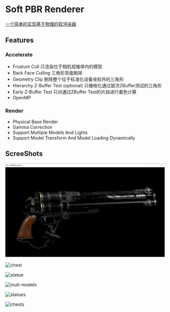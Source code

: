 # Soft PBR Renderer

[一个简单的实现基于物理的软渲染器](https://github.com/wyzwzz/SoftPBRRenderer)

## Features
### Accelerate
* Frustum Cull 只渲染位于相机视锥体内的模型
* Back Face Culling 三角形背面剔除
* Geometry Clip 剔除整个位于标准化设备坐标外的三角形
* Hierarchy Z-Buffer Test (optional) 只栅格化通过层次ZBuffer测试的三角形 
* Early Z-Buffer Test 只对通过ZBuffer Test的片段进行着色计算
* OpenMP
### Render
* Physical Base Render
* Gamma Correction
* Support Multiple Models And Lights
* Support Model Transform And Model Loading Dynamically

## ScreeShots
![cerberus](../../SoftPBRRenderer/cerberus.png)

![chest](../../chest.png)

![statue](../../statue.png)

![muti-models](../../multi-models.png)

![statues](../../statues.png)

![chests](../../chests.png)
